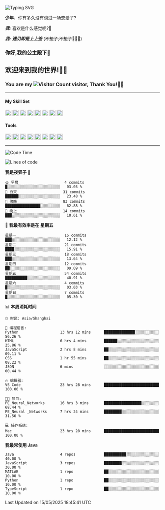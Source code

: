 <!-- **wql521/wql521** is a ✨ _special_ ✨ repository because its `README.md` (this file) appears on your GitHub profile. -->


![Typing SVG](https://readme-typing-svg.demolab.com?font=Fira+Code&weight=700&size=31&pause=1000&width=500&height=55&lines=Hi+there%2C+I%E2%80%98m+%E5%B0%98%E4%B8%96%E7%83%9F%E9%9B%A8%E5%AE%A2+!+%F0%9F%AB%B6%F0%9F%8F%BB;%E4%BD%A0%E5%A5%BD%2C+%E6%88%91%E6%98%AF+%E5%B0%98%E4%B8%96%E7%83%9F%E9%9B%A8%E5%AE%A2+!+%F0%9F%AB%B6%F0%9F%8F%BB)

  **少年**，你有多久没有谈过一场恋爱了?
    
  ***我:*** 喜欢是什么感觉呢?🤔
 
  ***我:*** ***遇见即是上上签*** (~~不想了,不想了~~🤦🏻‍♂️)
  ### 你好,我的公主殿下👑
## **欢迎来到我的世界!🥳🥳**

### You are my ![Visitor Count](https://profile-counter.glitch.me/wql521/count.svg) visitor, Thank You!🎉🎉
---

#### My Skill Set
<!-- languages:start -->
<!-- prettier-ignore-start -->
<!-- markdownlint-disable -->
<code><img height="20" src="http://simpleicons.p2hp.com/icons/java.svg" alt="java" /></code>
<code><img height="20" src="https://cdn.simpleicons.org/swift" alt="swift" /></code>
<code><img height="20" src="https://cdn.simpleicons.org/cplusplus" alt="cplusplus" /></code>
<code><img height="20" src="https://cdn.simpleicons.org/python" alt="python" /></code>
<code><img height="20" src="https://cdn.simpleicons.org/mysql" alt="mysql" /></code>
<code><img height="20" src="https://cdn.simpleicons.org/javascript" alt="javascript" /></code>
<code><img height="20" src="https://cdn.simpleicons.org/css3" alt="css3" /></code>
<code><img height="20" src="https://cdn.simpleicons.org/html5" alt="html5" /></code>
<!-- markdownlint-restore -->
<!-- prettier-ignore-end -->

<!-- languages:end -->

#### Tools

<!-- tools:start -->
<!-- prettier-ignore-start -->
<!-- markdownlint-disable -->
<code><img height="20" src="https://cdn.simpleicons.org/intellijidea" alt="intellijidea" /></code>
<code><img height="20" src="https://cdn.simpleicons.org/xcode" alt="xcode" /></code>
<code><img height="20" src="https://cdn.simpleicons.org/pycharm" alt="pycharm" /></code>
<code><img height="20" src="https://cdn.simpleicons.org/latex" alt="latex" /></code>
<code><img height="20" src="https://cdn.simpleicons.org/androidstudio" alt="androidstudio" /></code>
<code><img height="20" src="https://cdn.simpleicons.org/vuedotjs" alt="vuedotjs" /></code>
<code><img height="20" src="https://cdn.simpleicons.org/macos" alt="macos" /></code>
<code><img height="20" src="https://cdn.simpleicons.org/git" alt="git" /></code>
<!-- markdownlint-restore -->
<!-- prettier-ignore-end -->

<!-- tools:end -->

___



<!--START_SECTION:waka-->
![Code Time](http://img.shields.io/badge/Code%20Time-249%20hrs%204%20mins-blue)

![Lines of code](https://img.shields.io/badge/%E4%BB%8E%E3%80%8CHello%20World%E3%80%8D%E8%B5%B7%E6%88%91%E5%B7%B2%E7%BB%8F%E5%86%99%E4%BA%86-10.5%20thousand%20%E8%A1%8C%E4%BB%A3%E7%A0%81-blue)

**我是夜猫子 🦉** 

```text
🌞 早晨                     4 commits           █░░░░░░░░░░░░░░░░░░░░░░░░   03.03 % 
🌆 白天                     31 commits          ██████░░░░░░░░░░░░░░░░░░░   23.48 % 
🌃 傍晚                     83 commits          ████████████████░░░░░░░░░   62.88 % 
🌙 晚上                     14 commits          ███░░░░░░░░░░░░░░░░░░░░░░   10.61 % 
```
📅 **我最有效率是在 星期五** 

```text
星期一                      16 commits          ███░░░░░░░░░░░░░░░░░░░░░░   12.12 % 
星期二                      21 commits          ████░░░░░░░░░░░░░░░░░░░░░   15.91 % 
星期三                      18 commits          ███░░░░░░░░░░░░░░░░░░░░░░   13.64 % 
星期四                      12 commits          ██░░░░░░░░░░░░░░░░░░░░░░░   09.09 % 
星期五                      54 commits          ██████████░░░░░░░░░░░░░░░   40.91 % 
星期六                      4 commits           █░░░░░░░░░░░░░░░░░░░░░░░░   03.03 % 
星期日                      7 commits           █░░░░░░░░░░░░░░░░░░░░░░░░   05.30 % 
```


📊 **本周消耗时间** 

```text
🕑︎ 时区: Asia/Shanghai

💬 编程语言: 
Python                   13 hrs 12 mins      ██████████████░░░░░░░░░░░   56.26 % 
HTML                     6 hrs 4 mins        ██████░░░░░░░░░░░░░░░░░░░   25.86 % 
JavaScript               2 hrs 8 mins        ██░░░░░░░░░░░░░░░░░░░░░░░   09.11 % 
CSS                      1 hr 55 mins        ██░░░░░░░░░░░░░░░░░░░░░░░   08.22 % 
JSON                     6 mins              ░░░░░░░░░░░░░░░░░░░░░░░░░   00.44 % 

🔥 编辑器: 
VS Code                  23 hrs 28 mins      █████████████████████████   100.00 % 

🐱‍💻 项目: 
PE_Neural_Networks       16 hrs 3 mins       █████████████████░░░░░░░░   68.44 % 
PE_Neural _Networks      7 hrs 24 mins       ████████░░░░░░░░░░░░░░░░░   31.56 % 

💻 操作系统: 
Mac                      23 hrs 28 mins      █████████████████████████   100.00 % 
```

**我最常使用 Java** 

```text
Java                     4 repos             ██████████░░░░░░░░░░░░░░░   40.00 % 
JavaScript               3 repos             ████████░░░░░░░░░░░░░░░░░   30.00 % 
MATLAB                   1 repo              ██░░░░░░░░░░░░░░░░░░░░░░░   10.00 % 
Python                   1 repo              ██░░░░░░░░░░░░░░░░░░░░░░░   10.00 % 
TypeScript               1 repo              ██░░░░░░░░░░░░░░░░░░░░░░░   10.00 % 
```




 Last Updated on 15/05/2025 18:45:41 UTC
<!--END_SECTION:waka-->


